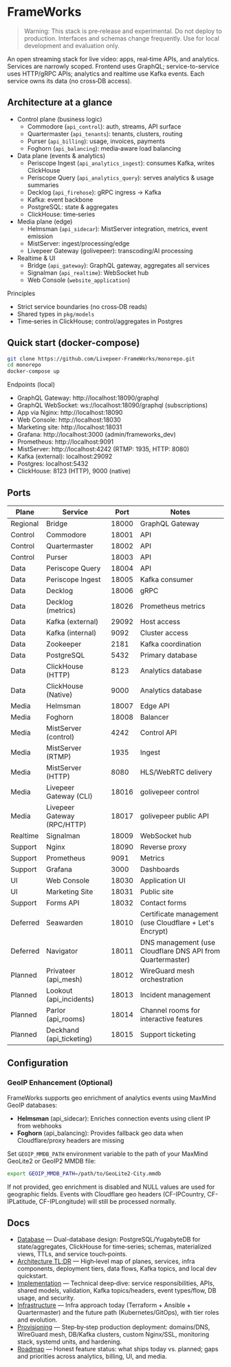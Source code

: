 # FrameWorks

> Warning: This stack is pre‑release and experimental. Do not deploy to production. Interfaces and schemas change frequently. Use for local development and evaluation only.

An open streaming stack for live video: apps, real‑time APIs, and analytics. Services are narrowly scoped. Frontend uses GraphQL; service-to-service uses HTTP/gRPC APIs; analytics and realtime use Kafka events. Each service owns its data (no cross‑DB access).

## Architecture at a glance

- Control plane (business logic)
  - Commodore (`api_control`): auth, streams, API surface
  - Quartermaster (`api_tenants`): tenants, clusters, routing
  - Purser (`api_billing`): usage, invoices, payments
  - Foghorn (`api_balancing`): media‑aware load balancing
- Data plane (events & analytics)
  - Periscope Ingest (`api_analytics_ingest`): consumes Kafka, writes ClickHouse
  - Periscope Query (`api_analytics_query`): serves analytics & usage summaries
  - Decklog (`api_firehose`): gRPC ingress → Kafka
  - Kafka: event backbone
  - PostgreSQL: state & aggregates
  - ClickHouse: time‑series
- Media plane (edge)
  - Helmsman (`api_sidecar`): MistServer integration, metrics, event emission
  - MistServer: ingest/processing/edge
  - Livepeer Gateway (golivepeer): transcoding/AI processing
- Realtime & UI
  - Bridge (`api_gateway`): GraphQL gateway, aggregates all services
  - Signalman (`api_realtime`): WebSocket hub
  - Web Console (`website_application`)

Principles
- Strict service boundaries (no cross‑DB reads)
- Shared types in `pkg/models`
- Time‑series in ClickHouse; control/aggregates in Postgres

## Quick start (docker-compose)

```bash
git clone https://github.com/Livepeer-FrameWorks/monorepo.git
cd monorepo
docker-compose up
```

Endpoints (local)
- GraphQL Gateway: http://localhost:18090/graphql
- GraphQL WebSocket: ws://localhost:18090/graphql (subscriptions)
- App via Nginx: http://localhost:18090
- Web Console: http://localhost:18030
- Marketing site: http://localhost:18031
- Grafana: http://localhost:3000 (admin/frameworks_dev)
- Prometheus: http://localhost:9091
- MistServer: http://localhost:4242 (RTMP: 1935, HTTP: 8080)
- Kafka (external): localhost:29092
- Postgres: localhost:5432
- ClickHouse: 8123 (HTTP), 9000 (native)

## Ports

| Plane | Service | Port | Notes |
| --- | --- | --- | --- |
| Regional | Bridge | 18000 | GraphQL Gateway |
| Control | Commodore | 18001 | API |
| Control | Quartermaster | 18002 | API |
| Control | Purser | 18003 | API |
| Data | Periscope Query | 18004 | API |
| Data | Periscope Ingest | 18005 | Kafka consumer |
| Data | Decklog | 18006 | gRPC |
| Data | Decklog (metrics) | 18026 | Prometheus metrics |
| Data | Kafka (external) | 29092 | Host access |
| Data | Kafka (internal) | 9092 | Cluster access |
| Data | Zookeeper | 2181 | Kafka coordination |
| Data | PostgreSQL | 5432 | Primary database |
| Data | ClickHouse (HTTP) | 8123 | Analytics database |
| Data | ClickHouse (Native) | 9000 | Analytics database |
| Media | Helmsman | 18007 | Edge API |
| Media | Foghorn | 18008 | Balancer |
| Media | MistServer (control) | 4242 | Control API |
| Media | MistServer (RTMP) | 1935 | Ingest |
| Media | MistServer (HTTP) | 8080 | HLS/WebRTC delivery |
| Media | Livepeer Gateway (CLI) | 18016 | golivepeer control |
| Media | Livepeer Gateway (RPC/HTTP) | 18017 | golivepeer public API |
| Realtime | Signalman | 18009 | WebSocket hub |
| Support | Nginx | 18090 | Reverse proxy |
| Support | Prometheus | 9091 | Metrics |
| Support | Grafana | 3000 | Dashboards |
| UI | Web Console | 18030 | Application UI |
| UI | Marketing Site | 18031 | Public site |
| Support | Forms API | 18032 | Contact forms |
| Deferred | Seawarden | 18010 | Certificate management (use Cloudflare + Let's Encrypt) |
| Deferred | Navigator | 18011 | DNS management (use Cloudflare DNS API from Quartermaster) |
| Planned | Privateer (api_mesh) | 18012 | WireGuard mesh orchestration |
| Planned | Lookout (api_incidents) | 18013 | Incident management |
| Planned | Parlor (api_rooms) | 18014 | Channel rooms for interactive features |
| Planned | Deckhand (api_ticketing) | 18015 | Support ticketing |

## Configuration

### GeoIP Enhancement (Optional)

FrameWorks supports geo enrichment of analytics events using MaxMind GeoIP databases:

- **Helmsman** (api_sidecar): Enriches connection events using client IP from webhooks
- **Foghorn** (api_balancing): Provides fallback geo data when Cloudflare/proxy headers are missing

Set `GEOIP_MMDB_PATH` environment variable to the path of your MaxMind GeoLite2 or GeoIP2 MMDB file:

```bash
export GEOIP_MMDB_PATH=/path/to/GeoLite2-City.mmdb
```

If not provided, geo enrichment is disabled and NULL values are used for geographic fields. Events with Cloudflare geo headers (CF-IPCountry, CF-IPLatitude, CF-IPLongitude) will still be processed normally.

## Docs
- [Database](docs/DATABASE.md) — Dual-database design: PostgreSQL/YugabyteDB for state/aggregates, ClickHouse for time‑series; schemas, materialized views, TTLs, and service touch‑points.
- [Architecture TL;DR](docs/TLDR.md) — High‑level map of planes, services, infra components, deployment tiers, data flows, Kafka topics, and local dev quickstart.
- [Implementation](docs/IMPLEMENTATION.md) — Technical deep‑dive: service responsibilities, APIs, shared models, validation, Kafka topics/headers, event types/flow, DB usage, and security.
- [Infrastructure](docs/INFRASTRUCTURE.md) — Infra approach today (Terraform + Ansible + Quartermaster) and the future path (Kubernetes/GitOps), with tier roles and evolution.
- [Provisioning](docs/PROVISIONING.md) — Step‑by‑step production deployment: domains/DNS, WireGuard mesh, DB/Kafka clusters, custom Nginx/SSL, monitoring stack, systemd units, and hardening.
- [Roadmap](docs/ROADMAP.md) — Honest feature status: what ships today vs. planned; gaps and priorities across analytics, billing, UI, and media.
